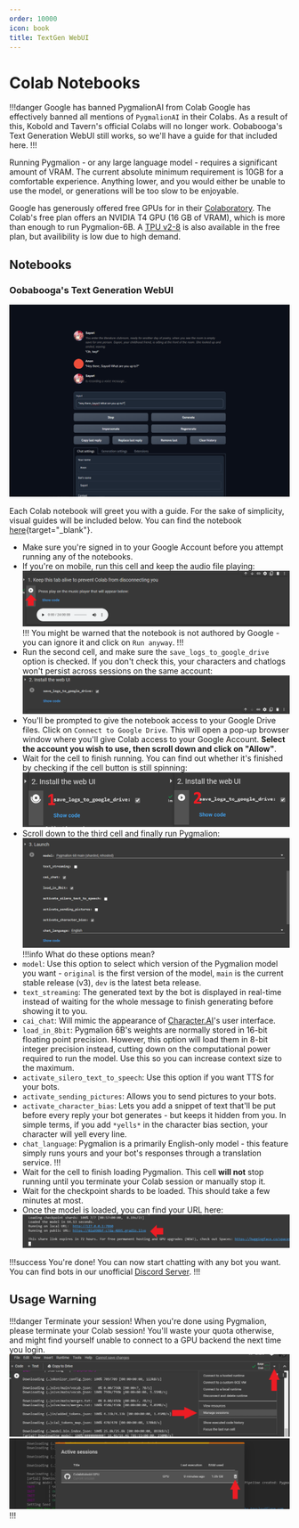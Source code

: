 ```yaml
---
order: 10000
icon: book
title: TextGen WebUI
---
```


# Colab Notebooks

!!!danger Google has banned PygmalionAI from Colab
Google has effectively banned all mentions of `PygmalionAI` in their Colabs. As a result of this, Kobold and Tavern's official Colabs will no longer work. Oobabooga's Text Generation WebUI still works, so we'll have a guide for that included here.
!!!

Running Pygmalion - or any large language model - requires a significant amount of VRAM. The current absolute minimum requirement is 10GB for a comfortable experience. Anything lower, and you would either be unable to use the model, or generations will be too slow to be enjoyable. 

Google has generously offered free GPUs for in their [Colaboratory](https://colab.research.google.com). The Colab's free plan offers an NVIDIA T4 GPU (16 GB of VRAM), which is more than enough to run Pygmalion-6B. A [TPU v2-8](https://en.wikipedia.org/wiki/Tensor_Processing_Unit) is also available in the free plan, but availibility is low due to high demand.

## Notebooks

### Oobabooga's Text Generation WebUI
![](/static/ooba-cloud1.PNG)

Each Colab notebook will greet you with a guide. For the sake of simplicity, visual guides will be included below. You can find the notebook [here](https://colab.research.google.com/github/oobabooga/AI-Notebooks/blob/main/Colab-TextGen-GPU.ipynb){target="_blank"}.

- Make sure you're signed in to your Google Account before you attempt running any of the notebooks.
- If you're on mobile, run this cell and keep the audio file playing:
![](/static/ooba-cloud.PNG)
!!!
You might be warned that the notebook is not authored by Google - you can ignore it and click on `Run anyway`.
!!!
- Run the second cell, and make sure the `save_logs_to_google_drive` option is checked. If you don't check this, your characters and chatlogs won't persist across sessions on the same account:
![](/static/ooba-cloud2.PNG)
- You'll be prompted to give the notebook access to your Google Drive files. Click on `Connect to Google Drive`. This will open a pop-up browser window where you'll give Colab access to your Google Account. **Select the account you wish to use, then scroll down and click on "Allow"**.
- Wait for the cell to finish running. You can find out whether it's finished by checking if the cell button is still spinning:
![](/static/ooba-cloud3.PNG)
- Scroll down to the third cell and finally run Pygmalion:
![](/static/ooba-cloud4.PNG)
!!!info What do these options mean?
- `model`: Use this option to select which version of the Pygmalion model you want - `original` is the first version of the model, `main` is the current stable release (v3), `dev` is the latest beta release.
- `text_streaming`: The generated text by the bot is displayed in real-time instead of waiting for the whole message to finish generating before showing it to you. 
- `cai_chat`: Will mimic the appearance of [Character.AI](https://beta.character.ai)'s user interface.
- `load_in_8bit`: Pygmalion 6B's weights are normally stored in 16-bit floating point precision. However, this option will load them in 8-bit integer precision instead, cutting down on the computational power required to run the model. Use this so you can increase context size to the maximum.
- `activate_silero_text_to_speech`: Use this option if you want TTS for your bots.
- `activate_sending_pictures`: Allows you to send pictures to your bots.
- `activate_character_bias`: Lets you add a snippet of text that'll be put before every reply your bot generates - but keeps it hidden from you. In simple terms, if you add `*yells*` in the character bias section, your character will yell every line.
- `chat_language`: Pygmalion is a primarily English-only model - this feature simply runs yours and your bot's responses through a translation service.
!!!
- Wait for the cell to finish loading Pygmalion. This cell **will not** stop running until you terminate your Colab session or manually stop it.
- Wait for the checkpoint shards to be loaded. This should take a few minutes at most. 
- Once the model is loaded, you can find your URL here:
![](/static/ooba-cloud5.PNG)

!!!success You're done!
You can now start chatting with any bot you want. You can find bots in our unofficial [Discord Server](https://discord.com/invite/pygmalionai).
!!!


## Usage Warning
!!!danger Terminate your session!
When you're done using Pygmalion, please terminate your Colab session! You'll waste your quota otherwise, and might find yourself unable to connect to a GPU backend the next time you login.
![](/static/cloud1.png)
![](/static/cloud2.png)
!!!
